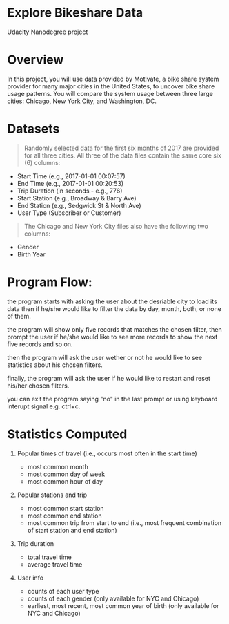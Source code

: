 # Explore Bikeshare Data

Udacity Nanodegree project

# Overview

In this project, you will use data provided by Motivate, a bike share system provider for many major cities in the United States, to uncover bike share usage patterns. You will compare the system usage between three large cities: Chicago, New York City, and Washington, DC.

# Datasets

> Randomly selected data for the first six months of 2017 are provided for all three cities. All three of the data files contain the same core six (6) columns:

* Start Time (e.g., 2017-01-01 00:07:57)
* End Time (e.g., 2017-01-01 00:20:53)
* Trip Duration (in seconds - e.g., 776)
* Start Station (e.g., Broadway & Barry Ave)
* End Station (e.g., Sedgwick St & North Ave)
* User Type (Subscriber or Customer)
> The Chicago and New York City files also have the following two columns:

* Gender
* Birth Year

# Program Flow:

the program starts with asking the user about the desriable city to load its data then if he/she would like to filter the data by day, month, both, or none of them.

the program will show only five records that matches the chosen filter, then prompt the user if he/she would like to see more records to show the next five records and so on.

then the program will ask the user wether or not he would like to see statistics about his chosen filters.

finally, the program will ask the user if he would like to restart and reset his/her chosen filters.

you can exit the program saying "no" in the last prompt or using keyboard interupt signal e.g. ctrl+c.

# Statistics Computed

1. Popular times of travel (i.e., occurs most often in the start time)
    * most common month
    * most common day of week
    * most common hour of day

2. Popular stations and trip
    * most common start station
    * most common end station
    * most common trip from start to end (i.e., most frequent combination of start station and end station)

3. Trip duration
    * total travel time
    * average travel time

4. User info
    * counts of each user type
    * counts of each gender (only available for NYC and Chicago)
    * earliest, most recent, most common year of birth (only available for NYC and Chicago)
